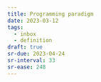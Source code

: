 ```yaml
---
title: Programming paradigm
date: 2023-03-12
tags:
  - inbox
  - definition
draft: true
sr-due: 2023-04-24
sr-interval: 33
sr-ease: 248
---
```

